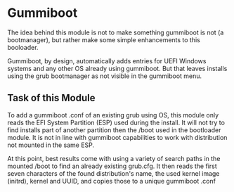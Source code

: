 # Gummiboot

The idea behind this module is not to make something gummiboot is not (a bootmanager), 
but rather make some simple enhancements to this booloader.

Gummiboot, by design, automatically adds entries for UEFI Windows systems and any other 
OS already using gummiboot.  But that leaves installs using the grub bootmanager as not 
visible in the gummiboot menu.

## Task of this Module

To add a gummiboot .conf of an existing grub using OS, this module only reads the 
EFI System Partition (ESP) used during the install.  It will not try to find installs part 
of another partition then the /boot used in the bootloader module.  It is not in line with 
gummiboot capabilities to work with distribution not mounted in the same ESP.

At this point, best results come with using a variety of search paths in the mounted /boot to
find an already existing grub.cfg.  It then reads the first seven characters of the found 
distribution's name, the used kernel image (initrd), kernel and UUID, and copies those to a unique 
gummiboot .conf

